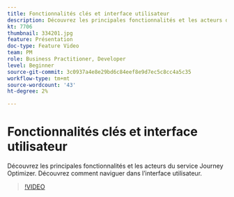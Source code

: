 ```yaml
---
title: Fonctionnalités clés et interface utilisateur
description: Découvrez les principales fonctionnalités et les acteurs du service Journey Optimizer. Découvrez comment naviguer dans l’interface utilisateur.
kt: 7706
thumbnail: 334201.jpg
feature: Présentation
doc-type: Feature Video
team: PM
role: Business Practitioner, Developer
level: Beginner
source-git-commit: 3c0937a4e8e29bd6c84eef8e9d7ec5c8cc4a5c35
workflow-type: tm+mt
source-wordcount: '43'
ht-degree: 2%

---
```



# Fonctionnalités clés et interface utilisateur

Découvrez les principales fonctionnalités et les acteurs du service Journey Optimizer. Découvrez comment naviguer dans l’interface utilisateur.

>[!VIDEO](https://video.tv.adobe.com/v/334201?quality=12)
